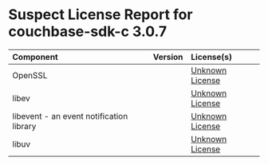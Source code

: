 
Suspect License Report for couchbase-sdk-c 3.0.7
================================================

|Component|Version|License(s)|
| :--- | :--- | :--- |
|OpenSSL||[Unknown License](../../license-data/00000000-0010-0000-0000-000000000000.txt)|
|libev||[Unknown License](../../license-data/00000000-0010-0000-0000-000000000000.txt)|
|libevent - an event notification library||[Unknown License](../../license-data/00000000-0010-0000-0000-000000000000.txt)|
|libuv||[Unknown License](../../license-data/00000000-0010-0000-0000-000000000000.txt)|

